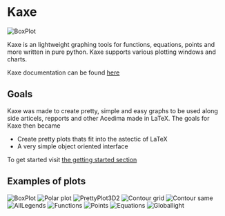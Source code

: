 
# Kaxe

![BoxPlot](logo.png)

Kaxe is an lightweight graphing tools for functions, equations, points and more written in pure python. Kaxe supports various plotting windows and charts.

Kaxe documentation can be found [here](https://kaxe.readthedocs.io/en/latest/)

## Goals

Kaxe was made to create pretty, simple and easy graphs to be used along side articels, repports and other Acedima made in LaTeX. The goals for Kaxe then became

* Create pretty plots thats fit into the astectic of LaTeX
* A very simple object oriented interface

To get started visit [the getting started section](https://kaxe.readthedocs.io/en/latest/pages/start.html)


## Examples of plots
![BoxPlot](tests/images/boxed.png)
![Polar plot](tests/images/polar.png)
![PrettyPlot3D2](tests/images/3d-function-pretty-2.png)
![Contour grid](tests/images/contourgrid.png)
![Contour same](tests/images/contour3d.png)
![AllLegends](tests/images/alllegeneds.png)
![Functions](tests/images/function.png)
![Points](tests/images/labels.png)
![Equations](tests/images/equation.png)
![Globallight](tests/images/lightfunction3d.png)
